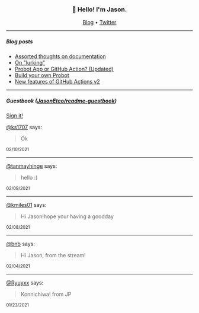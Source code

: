 <h3 align="center">👋 Hello! I'm Jason.</h3>

<p align="center">
  <a href="https://jasonet.co">Blog</a> •
  <a href="https://twitter.com/JasonEtco">Twitter</a>
</p>

---

##### Blog posts

<!--START_SECTION:posts-->
* [Assorted thoughts on documentation](https:&#x2F;&#x2F;jasonet.co&#x2F;posts&#x2F;thoughts-on-docs&#x2F;)
* [On &quot;lurking&quot;](https:&#x2F;&#x2F;jasonet.co&#x2F;posts&#x2F;on-lurking&#x2F;)
* [Probot App or GitHub Action? (Updated)](https:&#x2F;&#x2F;jasonet.co&#x2F;posts&#x2F;probot-app-or-github-action-v2&#x2F;)
* [Build your own Probot](https:&#x2F;&#x2F;jasonet.co&#x2F;posts&#x2F;build-your-own-probot&#x2F;)
* [New features of GitHub Actions v2](https:&#x2F;&#x2F;jasonet.co&#x2F;posts&#x2F;new-features-of-github-actions&#x2F;)
<!--END_SECTION:posts-->

---

##### Guestbook ([JasonEtco/readme-guestbook](https://github.com/JasonEtco/readme-guestbook))

<a href="https://readme-guestbook.now.sh">Sign it!</a>

<!--START_SECTION:guestbook-->
[@ks1707](https://github.com/ks1707) says:

> Ok

<sup>02/10/2021</sup>


---

[@tanmayhinge](https://github.com/tanmayhinge) says:

> hello :)

<sup>02/09/2021</sup>


---

[@kmiles01](https://github.com/kmiles01) says:

> Hi Jason!hope your having a goodday

<sup>02/08/2021</sup>


---

[@bnb](https://github.com/bnb) says:

> Hi Jason, from the stream!

<sup>02/04/2021</sup>


---

[@Ryuyxx](https://github.com/Ryuyxx) says:

> Konnichiwa! from JP

<sup>01/23/2021</sup>

<!--END_SECTION:guestbook-->
<!--GUESTBOOK_LIST [{"name":"ks1707","message":"Ok","date":"02/10/2021"},{"name":"tanmayhinge","message":"hello :)","date":"02/09/2021"},{"name":"kmiles01","message":"Hi Jason!hope your having a goodday","date":"02/08/2021"},{"name":"bnb","message":"Hi Jason, from the stream!","date":"02/04/2021"},{"name":"Ryuyxx","message":"Konnichiwa! from JP","date":"01/23/2021"}]-->
